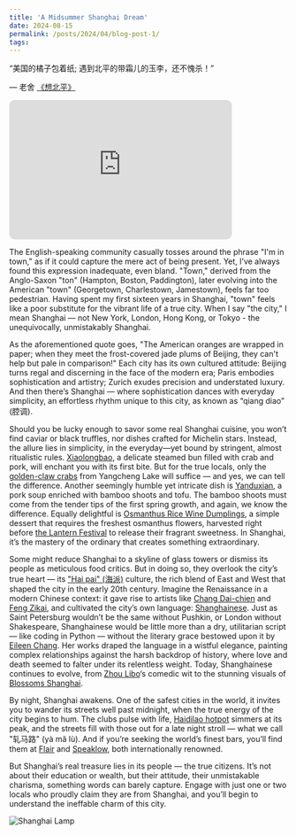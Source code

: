 ```yaml
---
title: 'A Midsummer Shanghai Dream'
date: 2024-08-15
permalink: /posts/2024/04/blog-post-1/
tags:
---
```


“美国的橘子包着纸; 遇到北平的带霜儿的玉李，还不愧杀！”  

— 老舍 [《想北平》](https://www.cityu.edu.hk/upress/pub/media//catalog/product/files/9789629373849_preview.pdf)


<iframe style="border-radius:10px" src="https://open.spotify.com/embed/track/41bmnQZoDMQdDh5zyomtW7?utm_source=generator" width="80%" height="252" frameborder="0" allowfullscreen="" allow="autoplay; clipboard-write; encrypted-media; fullscreen; picture-in-picture" loading="lazy"></iframe>


The English-speaking community casually tosses around the phrase "I'm in town," as if it could capture the mere act of being present. Yet, I’ve always found this expression inadequate, even bland. 
"Town," derived from the Anglo-Saxon "ton" (Hampton, Boston, Paddington), later evolving into the American "town" (Georgetown, Charlestown, Jamestown), feels far too pedestrian. 
Having spent my first sixteen years in Shanghai, "town" feels like a poor substitute for the vibrant life of a true city. When I say "the city," I mean Shanghai — not New York, London, Hong Kong, or Tokyo - the unequivocally, unmistakably Shanghai.


As the aforementioned quote goes, "The American oranges are wrapped in paper; when they meet the frost-covered jade plums of Beijing, they can't help but pale in comparison!" 
Each city has its own cultured attitude: Beijing turns regal and discerning in the face of the modern era; Paris embodies sophistication and artistry; Zurich exudes precision and understated luxury. 
And then there’s Shanghai — where sophistication dances with everyday simplicity, an effortless rhythm unique to this city, as known as “qiang diao” (腔调).


Should you be lucky enough to savor some real Shanghai cuisine, you won’t find caviar or black truffles, nor dishes crafted for Michelin stars. Instead, the allure lies in simplicity, in the everyday—yet bound by stringent, almost ritualistic rules.
[Xiaolongbao](https://en.wikipedia.org/wiki/Xiaolongbao), a delicate steamed bun filled with crab and pork, will enchant you with its first bite. But for the true locals, only the [golden-claw crabs](https://en.chinaculture.org/focus/focus/2010expo_en/2010-04/22/content_377509.htm) 
from Yangcheng Lake will suffice — and yes, we can tell the difference. Another seemingly humble yet intricate dish is [Yanduxian](https://en.wikipedia.org/wiki/Yanduxian), a pork soup enriched with bamboo shoots and tofu. 
The bamboo shoots must come from the tender tips of the first spring growth, and again, we know the difference.
Equally delightful is [Osmanthus Rice Wine Dumplings](https://www.shanghaidiandimsum.com/product/-glutinous-rice-ball/29), a simple dessert that requires the freshest osmanthus flowers, harvested right before [the Lantern Festival](https://en.wikipedia.org/wiki/Lantern_Festival) to release their fragrant sweetness. 
In Shanghai, it’s the mastery of the ordinary that creates something extraordinary.


Some might reduce Shanghai to a skyline of glass towers or dismiss its people as meticulous food critics. But in doing so, they overlook the city’s true heart — its  ["Hai pai" (海派)](https://en.wikipedia.org/wiki/Haipai) culture, 
the rich blend of East and West that shaped the city in the early 20th century. Imagine the Renaissance in a modern Chinese context: it gave rise to artists like [Chang Dai-chien](https://en.wikipedia.org/wiki/Chang_Dai-chien) and [Feng Zikai](https://en.wikipedia.org/wiki/Feng_Zikai), 
and cultivated the city’s own language: [Shanghainese](https://en.wikipedia.org/wiki/Shanghainese). 
Just as Saint Petersburg wouldn’t be the same without Pushkin, or London without Shakespeare, Shanghainese would be little more than a dry, utilitarian script — like coding in Python — without the literary grace bestowed upon it by [Eileen Chang](https://en.wikipedia.org/wiki/Eileen_Chang). 
Her works draped the language in a wistful elegance, painting complex relationships against the harsh backdrop of history, where love and death seemed to falter under its relentless weight. 
Today, Shanghainese continues to evolve, from [Zhou Libo](https://en.wikipedia.org/wiki/Zhou_Libo_(comedian))‘s comedic wit to the stunning visuals of [Blossoms Shanghai](https://en.wikipedia.org/wiki/Blossoms_Shanghai).


By night, Shanghai awakens. One of the safest cities in the world, it invites you to wander its streets well past midnight, when the true energy of the city begins to hum. The clubs pulse with life, 
[Haidilao hotpot](https://en.wikipedia.org/wiki/Haidilao) simmers at its peak, and the streets fill with those out for a late night stroll — what we call "轧马路" (yà mǎ lù). 
And if you’re seeking the world’s finest bars, you’ll find them at [Flair](https://www.tripadvisor.com/Restaurant_Review-g308272-d2257238-Reviews-Flair_Rooftop-Shanghai.html) and [Speaklow](https://www.theworlds50best.com/discovery/Establishments/China/Shanghai/Speak-Low.html), both internationally renowned.


But Shanghai’s real treasure lies in its people — the true citizens. It’s not about their education or wealth, but their attitude, their unmistakable charisma, something words can barely capture. 
Engage with just one or two locals who proudly claim they are from Shanghai, and you’ll begin to understand the ineffable charm of this city.


![Shanghai Lamp](/images/shanghai/shanghai_lamp.jpg)






